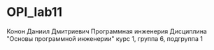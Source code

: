 # OPI_lab11
Конон
Даниил
Дмитриевич
Программная инженерия
Дисциплина "Основы программной инженерии"
курс 1, группа 6, подгруппа 1
